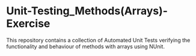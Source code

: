 # Unit-Testing_Methods(Arrays)-Exercise
This repository contains a collection of Automated Unit Tests verifying the functionality and behaviour of methods with arrays using NUnit.
